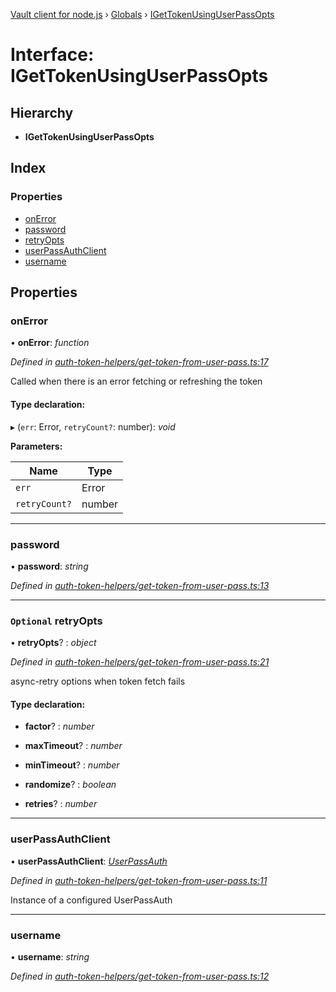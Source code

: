 [Vault client for node.js](../README.md) › [Globals](../globals.md) › [IGetTokenUsingUserPassOpts](igettokenusinguserpassopts.md)

# Interface: IGetTokenUsingUserPassOpts

## Hierarchy

* **IGetTokenUsingUserPassOpts**

## Index

### Properties

* [onError](igettokenusinguserpassopts.md#onerror)
* [password](igettokenusinguserpassopts.md#password)
* [retryOpts](igettokenusinguserpassopts.md#optional-retryopts)
* [userPassAuthClient](igettokenusinguserpassopts.md#userpassauthclient)
* [username](igettokenusinguserpassopts.md#username)

## Properties

###  onError

• **onError**: *function*

*Defined in [auth-token-helpers/get-token-from-user-pass.ts:17](https://github.com/theogravity/vault-tacular/blob/a3c7591/src/auth-token-helpers/get-token-from-user-pass.ts#L17)*

Called when there is an error fetching or refreshing the token

#### Type declaration:

▸ (`err`: Error, `retryCount?`: number): *void*

**Parameters:**

Name | Type |
------ | ------ |
`err` | Error |
`retryCount?` | number |

___

###  password

• **password**: *string*

*Defined in [auth-token-helpers/get-token-from-user-pass.ts:13](https://github.com/theogravity/vault-tacular/blob/a3c7591/src/auth-token-helpers/get-token-from-user-pass.ts#L13)*

___

### `Optional` retryOpts

• **retryOpts**? : *object*

*Defined in [auth-token-helpers/get-token-from-user-pass.ts:21](https://github.com/theogravity/vault-tacular/blob/a3c7591/src/auth-token-helpers/get-token-from-user-pass.ts#L21)*

async-retry options when token fetch fails

#### Type declaration:

* **factor**? : *number*

* **maxTimeout**? : *number*

* **minTimeout**? : *number*

* **randomize**? : *boolean*

* **retries**? : *number*

___

###  userPassAuthClient

• **userPassAuthClient**: *[UserPassAuth](../classes/userpassauth.md)*

*Defined in [auth-token-helpers/get-token-from-user-pass.ts:11](https://github.com/theogravity/vault-tacular/blob/a3c7591/src/auth-token-helpers/get-token-from-user-pass.ts#L11)*

Instance of a configured UserPassAuth

___

###  username

• **username**: *string*

*Defined in [auth-token-helpers/get-token-from-user-pass.ts:12](https://github.com/theogravity/vault-tacular/blob/a3c7591/src/auth-token-helpers/get-token-from-user-pass.ts#L12)*
